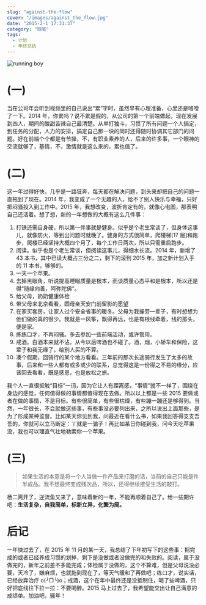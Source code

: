 ```yaml
---
slug: "against-the-flow"
cover: "/images/against_the_flow.jpg"
date: "2015-2-1 17:31:37"
category: "随笔"
tags:
  - 计划
  - 年终总结
---
```


![running boy](/images/against_the_flow.jpg)

# (一)

当在公司年会听到视频里的自己说出“累”字时，虽然早有心理准备，心里还是咯噔了一下。2014 年，你累吗？说不累是假的，从公司的第一个前端做起，现在发展到四人，期间的酸甜苦辣自己最清楚。从单打独斗，习惯了所有问题一个人搞定，到任务的分配，人力的安排，搞定自己那一块的同时还得随时协调其它部门的问题。好在前端个个都是有节操，不，有职业素养的人，后来的许多事，一个眼神的交流就够了，基情，不，激情就是这么来的，累也值了。

# (二)

这一年过得好快，几乎是一路狂奔，每天都在解决问题，到头来却把自己的问题一直拖到了现在。2014 年，我变成了一个无趣的人，给不了别人快乐与幸福，只好把闷骚投入到工作中。2015 年，我想改变，波折肯定有的，就像心电图，那表明自己还活着。想了想，新的一年想做的大概有这么几件事：

1. 打铁还需自身硬，所以第一件事就是健身。似乎是个老生常谈了，但身体这事儿，就像防火，等到出问题时就晚了。健身的方式很简单，爬楼梯[17 层]和跑步，爬楼已经坚持大概四个月了，每个工作日两次，所以只需重启跑步。
2. 阅读。似乎也是个老生常谈，但阅读这事儿，得细水长流。2014 年，新增了 43 本书，其中已读大概占三分之二，剩下的滚到 2015 年，加之新计划入手的 11 本书，够够的。
3. 一天一个苹果。
4. 去掉黑眼角，听说提高睡眠质量是根本，而谈质量心态平和是根本，所以还是得“随缘向善，阿弥陀佛”。
5. 给父母，奶奶健康体检
6. 带父母来北京看看，圆母亲天安门前留影的愿望
7. 在家买套房，让家人过个安全省事的暖冬。父母为我操劳一辈子，有时想想为他们做的真的很少。我就是一风筝，飘得再远，也是有根线牵着，线的那头，便是家。
8. 练练口才，不再闷骚。多去参加一些前端活动，或许管用。
9. 戒酒。白酒本来就不沾，从今以后啤酒也不碰了。酒，烟，小轿车和保险，这辈子和我无缘了，给别人买的不算。
10. 凑个假期，回骑行的某个地方看看。三年前的那次长途骑行发生了太多的故事，后来和一些人都有或多或少的联系，总觉得这是一份得之不易的缘分，应该回去看看，既是感恩，也是放松之旅。

我个人一直很抵触“目标”一词，因为它让人有距离感，“事情”就不一样了，围绕在身边的感觉，任何值得做的事情都值得现在去做。所以以上都是一些 2015 要做或者在做的事情，不是目标。有些很简单，有些很枯燥，有些蹦一蹦还是够得到。当然，一年很长，不会就做这些事，有些事没必要列出来，之所以说出上面那些，是为了形成某种监督。比如某天你见到我，问最近在看什么书，如果我回答得支支吾吾的，你就可以立马断定：丫就是一骗子！再比如某日你碰到我，问今天吃苹果没，我也可以理直气壮地勒索你一个苹果。

# (三)

> 如果生活的本意是将一个人当做一件产品来打磨的话，当前的自己只能是件半成品。我不想最终变成残次品，所以，还得继续接受生活的敲打。

杨二离开了，逆流鱼又来了，意味着新的一年，不能再顺着自己了。给一些期许吧：**生活复杂，自我简单，标新立异，化繁为简。**

# 后记

一年快过去了，在 2015 年 11 月的某一天，我总结了下年初写下的这些事：把完成的或者已经养成习惯的划掉，剩下是没做或者没做完的和失败的。阅读，属于没做完的，新年之前差不多能完成；体检属于没做的，这个不算难，但是父母说没必要，天冷了，嫌麻烦，也就拖到现在了，等天气暖和了再做吧；练口才，说实话，已经放弃治疗 o(╯□╰)o；戒酒，这个在年中最终还是没抵制住，喝了些啤酒，只好把底线往下拉一拉：不要喝醉。2015 马上过去了，我希望能交出让自己满意的成绩单。加油吧，骚年！
